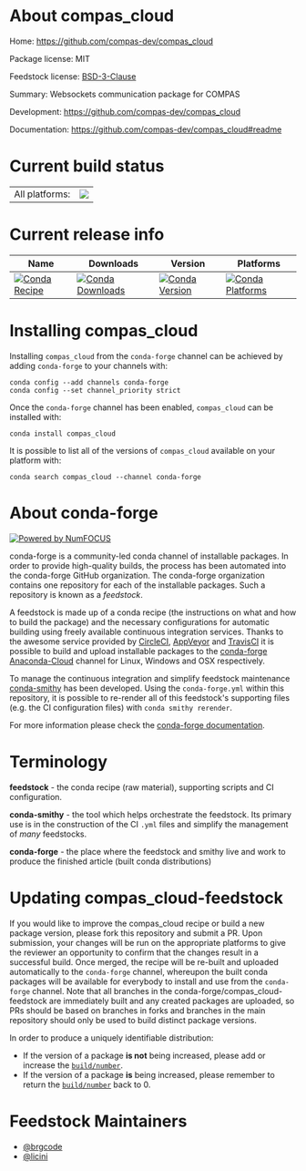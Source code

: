 About compas_cloud
==================

Home: https://github.com/compas-dev/compas_cloud

Package license: MIT

Feedstock license: [BSD-3-Clause](https://github.com/conda-forge/compas_cloud-feedstock/blob/main/LICENSE.txt)

Summary: Websockets communication package for COMPAS

Development: https://github.com/compas-dev/compas_cloud

Documentation: https://github.com/compas-dev/compas_cloud#readme

Current build status
====================


<table><tr><td>All platforms:</td>
    <td>
      <a href="https://dev.azure.com/conda-forge/feedstock-builds/_build/latest?definitionId=15530&branchName=main">
        <img src="https://dev.azure.com/conda-forge/feedstock-builds/_apis/build/status/compas_cloud-feedstock?branchName=main">
      </a>
    </td>
  </tr>
</table>

Current release info
====================

| Name | Downloads | Version | Platforms |
| --- | --- | --- | --- |
| [![Conda Recipe](https://img.shields.io/badge/recipe-compas_cloud-green.svg)](https://anaconda.org/conda-forge/compas_cloud) | [![Conda Downloads](https://img.shields.io/conda/dn/conda-forge/compas_cloud.svg)](https://anaconda.org/conda-forge/compas_cloud) | [![Conda Version](https://img.shields.io/conda/vn/conda-forge/compas_cloud.svg)](https://anaconda.org/conda-forge/compas_cloud) | [![Conda Platforms](https://img.shields.io/conda/pn/conda-forge/compas_cloud.svg)](https://anaconda.org/conda-forge/compas_cloud) |

Installing compas_cloud
=======================

Installing `compas_cloud` from the `conda-forge` channel can be achieved by adding `conda-forge` to your channels with:

```
conda config --add channels conda-forge
conda config --set channel_priority strict
```

Once the `conda-forge` channel has been enabled, `compas_cloud` can be installed with:

```
conda install compas_cloud
```

It is possible to list all of the versions of `compas_cloud` available on your platform with:

```
conda search compas_cloud --channel conda-forge
```


About conda-forge
=================

[![Powered by
NumFOCUS](https://img.shields.io/badge/powered%20by-NumFOCUS-orange.svg?style=flat&colorA=E1523D&colorB=007D8A)](https://numfocus.org)

conda-forge is a community-led conda channel of installable packages.
In order to provide high-quality builds, the process has been automated into the
conda-forge GitHub organization. The conda-forge organization contains one repository
for each of the installable packages. Such a repository is known as a *feedstock*.

A feedstock is made up of a conda recipe (the instructions on what and how to build
the package) and the necessary configurations for automatic building using freely
available continuous integration services. Thanks to the awesome service provided by
[CircleCI](https://circleci.com/), [AppVeyor](https://www.appveyor.com/)
and [TravisCI](https://travis-ci.com/) it is possible to build and upload installable
packages to the [conda-forge](https://anaconda.org/conda-forge)
[Anaconda-Cloud](https://anaconda.org/) channel for Linux, Windows and OSX respectively.

To manage the continuous integration and simplify feedstock maintenance
[conda-smithy](https://github.com/conda-forge/conda-smithy) has been developed.
Using the ``conda-forge.yml`` within this repository, it is possible to re-render all of
this feedstock's supporting files (e.g. the CI configuration files) with ``conda smithy rerender``.

For more information please check the [conda-forge documentation](https://conda-forge.org/docs/).

Terminology
===========

**feedstock** - the conda recipe (raw material), supporting scripts and CI configuration.

**conda-smithy** - the tool which helps orchestrate the feedstock.
                   Its primary use is in the construction of the CI ``.yml`` files
                   and simplify the management of *many* feedstocks.

**conda-forge** - the place where the feedstock and smithy live and work to
                  produce the finished article (built conda distributions)


Updating compas_cloud-feedstock
===============================

If you would like to improve the compas_cloud recipe or build a new
package version, please fork this repository and submit a PR. Upon submission,
your changes will be run on the appropriate platforms to give the reviewer an
opportunity to confirm that the changes result in a successful build. Once
merged, the recipe will be re-built and uploaded automatically to the
`conda-forge` channel, whereupon the built conda packages will be available for
everybody to install and use from the `conda-forge` channel.
Note that all branches in the conda-forge/compas_cloud-feedstock are
immediately built and any created packages are uploaded, so PRs should be based
on branches in forks and branches in the main repository should only be used to
build distinct package versions.

In order to produce a uniquely identifiable distribution:
 * If the version of a package **is not** being increased, please add or increase
   the [``build/number``](https://docs.conda.io/projects/conda-build/en/latest/resources/define-metadata.html#build-number-and-string).
 * If the version of a package **is** being increased, please remember to return
   the [``build/number``](https://docs.conda.io/projects/conda-build/en/latest/resources/define-metadata.html#build-number-and-string)
   back to 0.

Feedstock Maintainers
=====================

* [@brgcode](https://github.com/brgcode/)
* [@licini](https://github.com/licini/)

